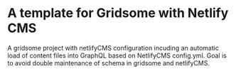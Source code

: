 # A template for Gridsome with Netlify CMS 
A gridsome project with netlifyCMS configuration incuding an automatic load of content files into GraphQL based on NetlifyCMS config.yml. Goal is to avoid double maintenance of schema in gridsome and netlifyCMS. 

